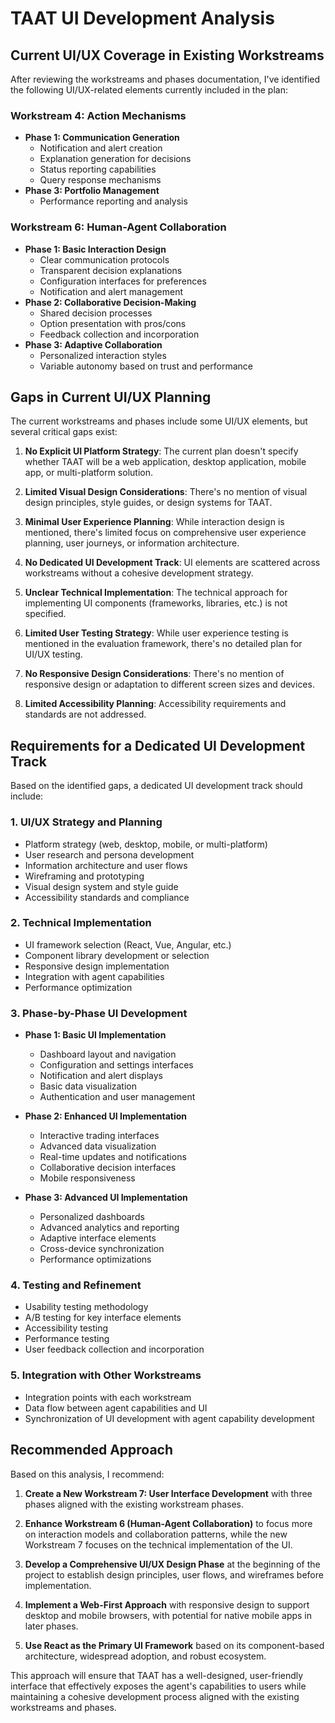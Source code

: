 # TAAT UI Development Analysis

## Current UI/UX Coverage in Existing Workstreams

After reviewing the workstreams and phases documentation, I've identified the following UI/UX-related elements currently included in the plan:

### Workstream 4: Action Mechanisms
- **Phase 1: Communication Generation**
  - Notification and alert creation
  - Explanation generation for decisions
  - Status reporting capabilities
  - Query response mechanisms
- **Phase 3: Portfolio Management**
  - Performance reporting and analysis

### Workstream 6: Human-Agent Collaboration
- **Phase 1: Basic Interaction Design**
  - Clear communication protocols
  - Transparent decision explanations
  - Configuration interfaces for preferences
  - Notification and alert management
- **Phase 2: Collaborative Decision-Making**
  - Shared decision processes
  - Option presentation with pros/cons
  - Feedback collection and incorporation
- **Phase 3: Adaptive Collaboration**
  - Personalized interaction styles
  - Variable autonomy based on trust and performance

## Gaps in Current UI/UX Planning

The current workstreams and phases include some UI/UX elements, but several critical gaps exist:

1. **No Explicit UI Platform Strategy**: The current plan doesn't specify whether TAAT will be a web application, desktop application, mobile app, or multi-platform solution.

2. **Limited Visual Design Considerations**: There's no mention of visual design principles, style guides, or design systems for TAAT.

3. **Minimal User Experience Planning**: While interaction design is mentioned, there's limited focus on comprehensive user experience planning, user journeys, or information architecture.

4. **No Dedicated UI Development Track**: UI elements are scattered across workstreams without a cohesive development strategy.

5. **Unclear Technical Implementation**: The technical approach for implementing UI components (frameworks, libraries, etc.) is not specified.

6. **Limited User Testing Strategy**: While user experience testing is mentioned in the evaluation framework, there's no detailed plan for UI/UX testing.

7. **No Responsive Design Considerations**: There's no mention of responsive design or adaptation to different screen sizes and devices.

8. **Limited Accessibility Planning**: Accessibility requirements and standards are not addressed.

## Requirements for a Dedicated UI Development Track

Based on the identified gaps, a dedicated UI development track should include:

### 1. UI/UX Strategy and Planning
- Platform strategy (web, desktop, mobile, or multi-platform)
- User research and persona development
- Information architecture and user flows
- Wireframing and prototyping
- Visual design system and style guide
- Accessibility standards and compliance

### 2. Technical Implementation
- UI framework selection (React, Vue, Angular, etc.)
- Component library development or selection
- Responsive design implementation
- Integration with agent capabilities
- Performance optimization

### 3. Phase-by-Phase UI Development
- **Phase 1: Basic UI Implementation**
  - Dashboard layout and navigation
  - Configuration and settings interfaces
  - Notification and alert displays
  - Basic data visualization
  - Authentication and user management

- **Phase 2: Enhanced UI Implementation**
  - Interactive trading interfaces
  - Advanced data visualization
  - Real-time updates and notifications
  - Collaborative decision interfaces
  - Mobile responsiveness

- **Phase 3: Advanced UI Implementation**
  - Personalized dashboards
  - Advanced analytics and reporting
  - Adaptive interface elements
  - Cross-device synchronization
  - Performance optimizations

### 4. Testing and Refinement
- Usability testing methodology
- A/B testing for key interface elements
- Accessibility testing
- Performance testing
- User feedback collection and incorporation

### 5. Integration with Other Workstreams
- Integration points with each workstream
- Data flow between agent capabilities and UI
- Synchronization of UI development with agent capability development

## Recommended Approach

Based on this analysis, I recommend:

1. **Create a New Workstream 7: User Interface Development** with three phases aligned with the existing workstream phases.

2. **Enhance Workstream 6 (Human-Agent Collaboration)** to focus more on interaction models and collaboration patterns, while the new Workstream 7 focuses on the technical implementation of the UI.

3. **Develop a Comprehensive UI/UX Design Phase** at the beginning of the project to establish design principles, user flows, and wireframes before implementation.

4. **Implement a Web-First Approach** with responsive design to support desktop and mobile browsers, with potential for native mobile apps in later phases.

5. **Use React as the Primary UI Framework** based on its component-based architecture, widespread adoption, and robust ecosystem.

This approach will ensure that TAAT has a well-designed, user-friendly interface that effectively exposes the agent's capabilities to users while maintaining a cohesive development process aligned with the existing workstreams and phases.
